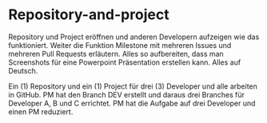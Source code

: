 # Repository-and-project
Repository und Project eröffnen und anderen Developern aufzeigen wie das funktioniert. Weiter die Funktion Milestone mit mehreren Issues und mehreren Pull Requests erläutern. Alles so aufbereiten, dass man Screenshots für eine Powerpoint Präsentation erstellen kann. Alles auf Deutsch.

Ein (1) Repository und ein (1) Project für drei (3) Developer und alle arbeiten in GitHub.
PM hat den Branch DEV erstellt und daraus drei Branches für Developer A, B und C errichtet.
PM hat die Aufgabe auf drei Developer und einen PM reduziert.
